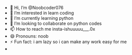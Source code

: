 - 👋 Hi, I’m @Noobcoder076
- 👀 I’m interested in learn coding
- 🌱 I’m currently learning python
- 💞️ I’m looking to collaborate on python codes
- 📫 How to reach me insta-ishuuuuu___.0x
- 😄 Pronouns: noob
- ⚡ Fun fact: i am lazy so i can make any work easy for me
- 

<!---
Noobcoder076/Noobcoder076 is a ✨ special ✨ repository because its `README.md` (this file) appears on your GitHub profile.
You can click the Preview link to take a look at your changes.
--->
